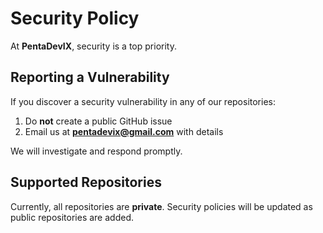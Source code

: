 # Security Policy

At **PentaDevIX**, security is a top priority.  

## Reporting a Vulnerability
If you discover a security vulnerability in any of our repositories:  
1. Do **not** create a public GitHub issue  
2. Email us at **pentadevix@gmail.com** with details  

We will investigate and respond promptly.  

## Supported Repositories
Currently, all repositories are **private**. Security policies will be updated as public repositories are added.  
